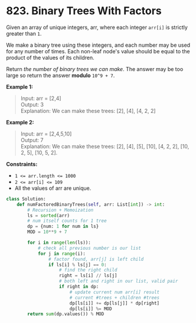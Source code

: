 # 823. Binary Trees With Factors


Given an array of unique integers, arr, where each integer `arr[i]` is strictly greater than `1`.

We make a binary tree using these integers, and each number may be used for any number of times. Each non-leaf node's value should be equal to the product of the values of its children.

Return *the number of binary trees we can make*. The answer may be too large so return the answer **modulo** `10^9 + 7`.
 

**Example 1:**

>Input: arr = [2,4]  
Output: 3  
Explanation: We can make these trees: [2], [4], [4, 2, 2]  

**Example 2:**
 
>Input: arr = [2,4,5,10]  
Output: 7  
Explanation: We can make these trees: [2], [4], [5], [10], [4, 2, 2], [10, 2, 5], [10, 5, 2].  
 

**Constraints:**

* `1 <= arr.length <= 1000`
* `2 <= arr[i] <= 109`
* All the values of arr are unique.


```python
class Solution:
    def numFactoredBinaryTrees(self, arr: List[int]) -> int:
        # Recursion + Memoization
        ls = sorted(arr)
        # num itself counts for 1 tree
        dp = {num: 1 for num in ls}
        MOD = 10**9 + 7

        for i in range(len(ls)):
            # check all previous number is our list
            for j in range(i):
                # factor found, arr[j] is left child
                if ls[i] % ls[j] == 0:
                    # find the right child
                    right = ls[i] // ls[j]
                    # both left and right in our list, valid pair
                    if right in dp:
                        # update current num arr[i] result
                        # current #trees + children #trees
                        dp[ls[i]] += dp[ls[j]] * dp[right]
                        dp[ls[i]] %= MOD
        return sum(dp.values()) % MOD
```
